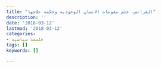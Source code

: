 ```yaml
---
title: "الفرائض، علم مقومات الانسان الوجودية وحكمة علاجها"
description: ''
date: '2018-03-12'
lastmod: '2018-03-12'
categories:
- فلسفة سياسية
tags: []
keywords: []

---
```

###